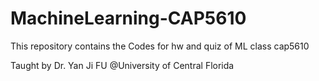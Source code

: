 # MachineLearning-CAP5610
This repository contains the Codes for hw and quiz of ML class cap5610

Taught by Dr. Yan Ji FU
@University of Central Florida
